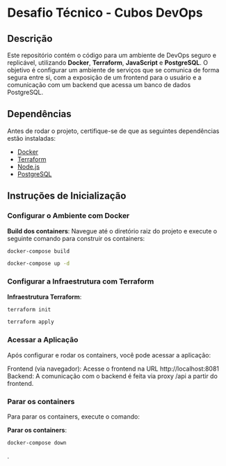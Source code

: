 # Desafio Técnico - Cubos DevOps

## Descrição
Este repositório contém o código para um ambiente de DevOps seguro e replicável, utilizando **Docker**, **Terraform**, **JavaScript** e **PostgreSQL**. O objetivo é configurar um ambiente de serviços que se comunica de forma segura entre si, com a exposição de um frontend para o usuário e a comunicação com um backend que acessa um banco de dados PostgreSQL.

## Dependências
Antes de rodar o projeto, certifique-se de que as seguintes dependências estão instaladas:

- [Docker](https://www.docker.com/get-started)
- [Terraform](https://www.terraform.io/downloads.html)
- [Node.js](https://nodejs.org/)
- [PostgreSQL](https://www.postgresql.org/)

## Instruções de Inicialização

### Configurar o Ambiente com Docker

 **Build dos containers**:
   Navegue até o diretório raiz do projeto e execute o seguinte comando para construir os containers:

   ```bash
   docker-compose build

   docker-compose up -d
   ```
### Configurar a Infraestrutura com Terraform

 **Infraestrutura Terraform**:
 
   ```bash
   terraform init

   terraform apply
   ```
### Acessar a Aplicação
Após configurar e rodar os containers, você pode acessar a aplicação:

   Frontend (via navegador): Acesse o frontend na URL http://localhost:8081
   Backend: A comunicação com o backend é feita via proxy /api a partir do frontend.

### Parar os containers

Para parar os containers, execute o comando:

**Parar os containers**:
   ```bash
   docker-compose down
   ```
   .
